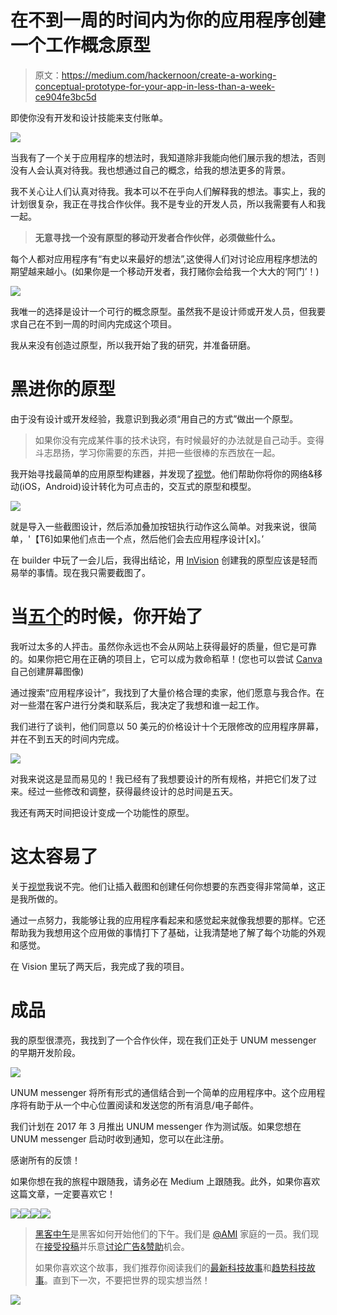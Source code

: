 # 在不到一周的时间内为你的应用程序创建一个工作概念原型

> 原文：<https://medium.com/hackernoon/create-a-working-conceptual-prototype-for-your-app-in-less-than-a-week-ce904fe3bc5d>

即使你没有开发和设计技能来支付账单。

![](img/e880ee3aed8a79dc4e1d7c6224662361.png)

当我有了一个关于应用程序的想法时，我知道除非我能向他们展示我的想法，否则没有人会认真对待我。我也想通过自己的概念，给我的想法更多的背景。

我不关心让人们认真对待我。我本可以不在乎向人们解释我的想法。事实上，我的计划很复杂，我正在寻找合作伙伴。我不是专业的开发人员，所以我需要有人和我一起。

> **无意寻找一个没有原型的移动开发者合作伙伴，必须做些什么。**

每个人都对应用程序有“有史以来最好的想法”,这使得人们对讨论应用程序想法的期望越来越小。(如果你是一个移动开发者，我打赌你会给我一个大大的‘阿门’！)

![](img/72124c6aa30d8bb2a3d34c4ccee1624e.png)

我唯一的选择是设计一个可行的概念原型。虽然我不是设计师或开发人员，但我要求自己在不到一周的时间内完成这个项目。

我从来没有创造过原型，所以我开始了我的研究，并准备研磨。

# 黑进你的原型

由于没有设计或开发经验，我意识到我必须“用自己的方式”做出一个原型。

> 如果你没有完成某件事的技术诀窍，有时候最好的办法就是自己动手。变得斗志昂扬，学习你需要的东西，并把一些很棒的东西放在一起。

我开始寻找最简单的应用原型构建器，并发现了[视觉](https://www.invisionapp.com/)。他们帮助你将你的网络&移动(iOS，Android)设计转化为可点击的，交互式的原型和模型。

![](img/9c5153270444d4bd43c7459f27902f44.png)

就是导入一些截图设计，然后添加叠加按钮执行动作这么简单。对我来说，很简单，'【T6]如果他们点击一个点，然后他们会去应用程序设计[x]。’

在 builder 中玩了一会儿后，我得出结论，用 [InVision](https://www.invisionapp.com/) 创建我的原型应该是轻而易举的事情。现在我只需要截图了。

# 当[五个](https://www.fiverr.com/)的时候，你开始了

我听过太多的人抨击。虽然你永远也不会从网站上获得最好的质量，但它是可靠的。如果你把它用在正确的项目上，它可以成为救命稻草！(您也可以尝试 [Canva](https://www.canva.com) 自己创建屏幕图像)

通过搜索“应用程序设计”，我找到了大量价格合理的卖家，他们愿意与我合作。在对一些潜在客户进行分类和联系后，我决定了我想和谁一起工作。

我们进行了谈判，他们同意以 50 美元的价格设计十个无限修改的应用程序屏幕，并在不到五天的时间内完成。

![](img/3c2fd6bbdb861b9b174cf2a28e26069c.png)

对我来说这是显而易见的！我已经有了我想要设计的所有规格，并把它们发了过来。经过一些修改和调整，获得最终设计的总时间是五天。

我还有两天时间把设计变成一个功能性的原型。

# 这太容易了

关于[视觉](https://medium.com/u/206c13695d27?source=post_page-----ce904fe3bc5d--------------------------------)我说不完。他们让插入截图和创建任何你想要的东西变得非常简单，这正是我所做的。

通过一点努力，我能够让我的应用程序看起来和感觉起来就像我想要的那样。它还帮助我为我想用这个应用做的事情打下了基础，让我清楚地了解了每个功能的外观和感觉。

在 Vision 里玩了两天后，我完成了我的项目。

# 成品

我的原型很漂亮，我找到了一个合作伙伴，现在我们正处于 UNUM messenger 的早期开发阶段。

![](img/450a218d5716dd450bbb1398fe45ed87.png)

UNUM messenger 将所有形式的通信结合到一个简单的应用程序中。这个应用程序将有助于从一个中心位置阅读和发送您的所有消息/电子邮件。

我们计划在 2017 年 3 月推出 UNUM messenger 作为测试版。如果您想在 UNUM messenger 启动时收到通知，您可以在此注册。

感谢所有的反馈！

如果你想在我的旅程中跟随我，请务必在 Medium 上跟随我。此外，如果你喜欢这篇文章，一定要喜欢它！

![](img/b89bae75ad9754e2eb4f94b0e5f6c6f4.png)[![](img/50ef4044ecd4e250b5d50f368b775d38.png)](http://bit.ly/HackernoonFB)[![](img/979d9a46439d5aebbdcdca574e21dc81.png)](https://goo.gl/k7XYbx)[![](img/2930ba6bd2c12218fdbbf7e02c8746ff.png)](https://goo.gl/4ofytp)

> [黑客中午](http://bit.ly/Hackernoon)是黑客如何开始他们的下午。我们是 [@AMI](http://bit.ly/atAMIatAMI) 家庭的一员。我们现在[接受投稿](http://bit.ly/hackernoonsubmission)并乐意[讨论广告&赞助](mailto:partners@amipublications.com)机会。
> 
> 如果你喜欢这个故事，我们推荐你阅读我们的[最新科技故事](http://bit.ly/hackernoonlatestt)和[趋势科技故事](https://hackernoon.com/trending)。直到下一次，不要把世界的现实想当然！

![](img/be0ca55ba73a573dce11effb2ee80d56.png)